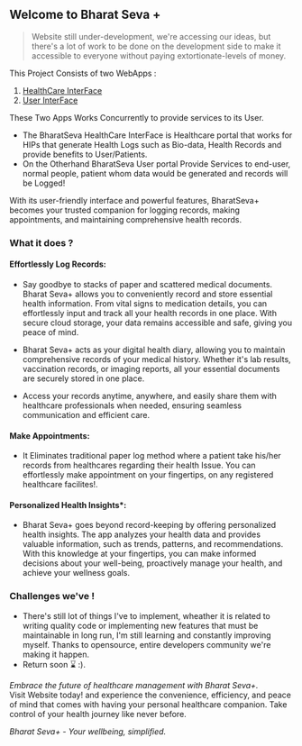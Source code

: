 ## Welcome to Bharat Seva +  
> Website still under-development, we're accessing our ideas, but there's a lot of work to be done on the development side to make it accessible to everyone without paying extortionate-levels of money.

This Project Consists of two WebApps :
1. [HealthCare InterFace](https://bharatsevaplus-healthcare.netlify.app/)
2. [User InterFace](https://bharatsevaplus-user.netlify.app/)

These Two Apps Works Concurrently to provide services to its User.
- The BharatSeva HealthCare InterFace is Healthcare portal that works for HIPs that generate Health Logs such as Bio-data, Health Records and provide benefits to User/Patients.  
- On the Otherhand BharatSeva User portal Provide Services to end-user, normal people, patient whom data would be generated and records will be Logged!  

With its user-friendly interface and powerful features, BharatSeva+ becomes your trusted companion for logging records, making appointments, and maintaining comprehensive health records.
### What it does ?
#### Effortlessly Log Records: 
- Say goodbye to stacks of paper and scattered medical documents. Bharat Seva+ allows you to conveniently record and store essential health information. From vital signs to medication details, you can effortlessly input and track all your health records in one place. With secure cloud storage, your data remains accessible and safe, giving you peace of mind.

- Bharat Seva+ acts as your digital health diary, allowing you to maintain comprehensive records of your medical history. Whether it's lab results, vaccination records, or imaging reports, all your essential documents are securely stored in one place.
- Access your records anytime, anywhere, and easily share them with healthcare professionals when needed, ensuring seamless communication and efficient care.

#### Make Appointments:
- It Eliminates traditional paper log method where a patient take his/her records from healthcares regarding their health Issue. You can effortlessly make appointment on your fingertips, on any registered healthcare facilites!.

#### Personalized Health Insights*: 
- Bharat Seva+ goes beyond record-keeping by offering personalized health insights. The app analyzes your health data and provides valuable information, such as trends, patterns, and recommendations. With this knowledge at your fingertips, you can make informed decisions about your well-being, proactively manage your health, and achieve your wellness goals.

### Challenges we've !
- There's still lot of things I've to implement, wheather it is related to writing quality code or implementing new features that must be maintainable in long run, I'm still learning and constantly improving myself. Thanks to opensource, entire developers community we're making it happen.
- Return soon ⌛ :).

_Embrace the future of healthcare management with Bharat Seva+._  
Visit Website today! and experience the convenience, efficiency, and peace of mind that comes with having your personal healthcare companion. Take control of your health journey like never before.

_Bharat Seva+ - Your wellbeing, simplified._

<!--

**Here are some ideas to get you started:**

🙋‍♀️ A short introduction - what is your organization all about?
🌈 Contribution guidelines - how can the community get involved?
👩‍💻 Useful resources - where can the community find your docs? Is there anything else the community should know?
🍿 Fun facts - what does your team eat for breakfast?
🧙 Remember, you can do mighty things with the power of [Markdown](https://docs.github.com/github/writing-on-github/getting-started-with-writing-and-formatting-on-github/basic-writing-and-formatting-syntax)
-->
